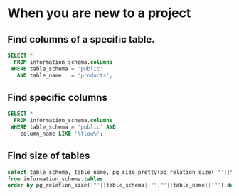# When you are new to a project

## Find columns of a specific table.
```sql
SELECT *
  FROM information_schema.columns
 WHERE table_schema = 'public'
   AND table_name   = 'products';
```
## Find specific columns
```sql
SELECT *
  FROM information_schema.columns
 WHERE table_schema = 'public' AND 
 	column_name LIKE '%flow%';
```


## Find size of tables

```sql
select table_schema, table_name, pg_size_pretty(pg_relation_size('"'||table_schema||'"."'||table_name||'"'))
from information_schema.tables
order by pg_relation_size('"'||table_schema||'"."'||table_name||'"') desc
```
